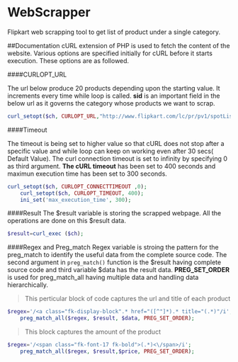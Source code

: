# WebScrapper

Flipkart web scrapping tool to get list of product under a single category.

##Documentation 
cURL extension of PHP is used to fetch the content of the website. Various options are specified initially for cURL before it starts execution. These options are as followed.

####CURLOPT_URL

The url below produce 20 products depending upon the starting value. It increments every time while loop is called.
<b>sid</b> is an important field in the below url as it governs the category whose products we want to scrap. 
```php
curl_setopt($ch, CURLOPT_URL,"http://www.flipkart.com/lc/pr/pv1/spotList1/spot1/productList?sid=6bo&filterNone=true&start=".$i+=20);
```
####Timeout

The timeout is being set to higher value so that cURL does not stop after a specific value and while loop can keep on working even after 30 secs( Default Value). The curl connection timeout is set to infinity by specifying 0 as third argument. <b> The cURL timeout</b> has been set to 400 seconds and maximun execution time has been set to 300 seconds.

```php
curl_setopt($ch, CURLOPT_CONNECTTIMEOUT ,0);
	curl_setopt($ch, CURLOPT_TIMEOUT, 400);
	ini_set('max_execution_time', 300);
```

####Result
The $result variable is storing the scrapped webpage. All the operations are done on this $result data.

```php
$result=curl_exec ($ch);
```
####Regex and Preg_match
Regex variable is stroing the pattern for the preg_match to identify the useful data from the complete source code. The second argument in `preg_match()` function is the $result having complete source code and third variable $data has the result data. <b>PREG_SET_ORDER</b> is used for preg_match_all having multiple data and handling data hierarchically. 

> This perticular block of code captures the url and title of each product
```php
$regex='/<a class="fk-display-block".* href="([^"]*).* title="(.*)"/i';
	preg_match_all($regex, $result, $data, PREG_SET_ORDER);
```
>This block captures the amount of the product
```php
$regex='/<span class="fk-font-17 fk-bold">(.*)<\/span>/i';
	preg_match_all($regex, $result,$price, PREG_SET_ORDER);
```

